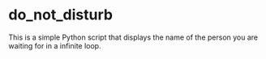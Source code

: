 # do_not_disturb
This is a simple Python script that displays the name of the person you are waiting for in a infinite loop.  
